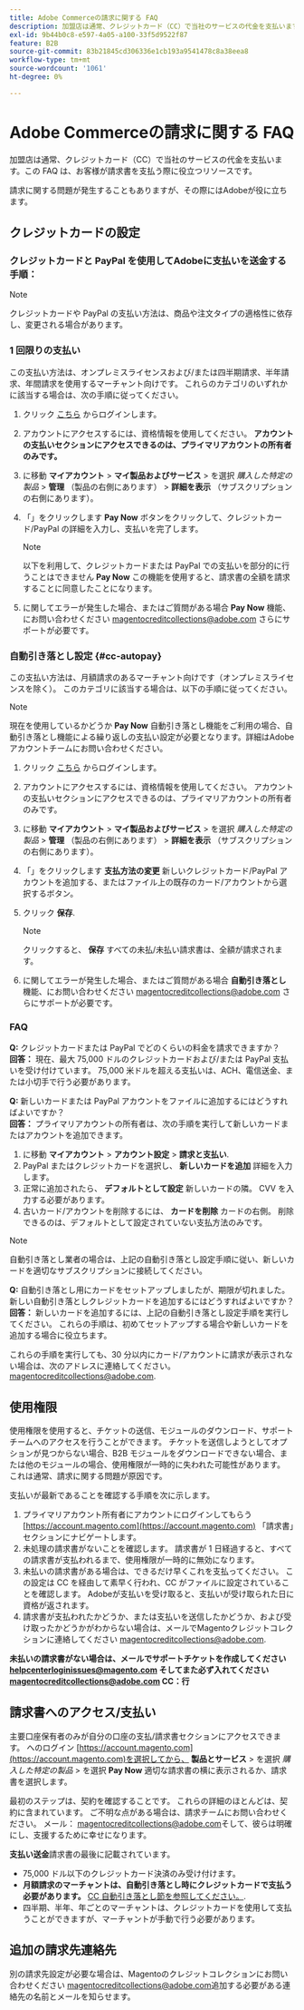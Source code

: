 ```yaml
---
title: Adobe Commerceの請求に関する FAQ
description: 加盟店は通常、クレジットカード（CC）で当社のサービスの代金を支払います。この FAQ は、お客様が請求書を支払う際に役立つリソースです。
exl-id: 9b44b0c8-e597-4a05-a100-33f5d9522f87
feature: B2B
source-git-commit: 83b21845cd306336e1cb193a9541478c8a38eea8
workflow-type: tm+mt
source-wordcount: '1061'
ht-degree: 0%

---
```


# Adobe Commerceの請求に関する FAQ

加盟店は通常、クレジットカード（CC）で当社のサービスの代金を支払います。この FAQ は、お客様が請求書を支払う際に役立つリソースです。

請求に関する問題が発生することもありますが、その際にはAdobeが役に立ちます。

## クレジットカードの設定

### クレジットカードと PayPal を使用してAdobeに支払いを送金する手順：

>[!NOTE]
>
>クレジットカードや PayPal の支払い方法は、商品や注文タイプの適格性に依存し、変更される場合があります。

### 1 回限りの支払い

この支払い方法は、オンプレミスライセンスおよび/または四半期請求、半年請求、年間請求を使用するマーチャント向けです。 これらのカテゴリのいずれかに該当する場合は、次の手順に従ってください。

1. クリック [こちら](https://account.magento.com/customer/account/login) からログインします。

1. アカウントにアクセスするには、資格情報を使用してください。 **アカウントの支払いセクションにアクセスできるのは、プライマリアカウントの所有者のみです。**

1. に移動 **マイアカウント** > **マイ製品およびサービス** > を選択 *購入した特定の製品* > **管理** （製品の右側にあります） > **詳細を表示** （サブスクリプションの右側にあります）。

1. 「」をクリックします **Pay Now** ボタンをクリックして、クレジットカード/PayPal の詳細を入力し、支払いを完了します。

   >[!NOTE]
   >
   >以下を利用して、クレジットカードまたは PayPal での支払いを部分的に行うことはできません **Pay Now** この機能を使用すると、請求書の全額を請求することに同意したことになります。

1. に関してエラーが発生した場合、またはご質問がある場合 **Pay Now** 機能、にお問い合わせください [magentocreditcollections@adobe.com](mailto:magentocreditcollections@adobe.com) さらにサポートが必要です。

### 自動引き落とし設定 {#cc-autopay}

この支払い方法は、月額請求のあるマーチャント向けです（オンプレミスライセンスを除く）。 このカテゴリに該当する場合は、以下の手順に従ってください。

>[!NOTE]
>
>現在を使用しているかどうか **Pay Now** 自動引き落とし機能をご利用の場合、自動引き落とし機能による繰り返しの支払い設定が必要となります。詳細はAdobeアカウントチームにお問い合わせください。

1. クリック [こちら](https://account.magento.com/customer/account/login) からログインします。

1. アカウントにアクセスするには、資格情報を使用してください。 アカウントの支払いセクションにアクセスできるのは、プライマリアカウントの所有者のみです。

1. に移動 **マイアカウント** > **マイ製品およびサービス** > を選択 *購入した特定の製品* > **管理** （製品の右側にあります） > **詳細を表示** （サブスクリプションの右側にあります）。

1. 「」をクリックします **支払方法の変更** 新しいクレジットカード/PayPal アカウントを追加する、またはファイル上の既存のカード/アカウントから選択するボタン。

1. クリック **保存**.

   >[!NOTE]
   >
   >クリックすると、 **保存** すべての未払/未払い請求書は、全額が請求されます。

1. に関してエラーが発生した場合、またはご質問がある場合 **自動引き落とし** 機能、にお問い合わせください [magentocreditcollections@adobe.com](mailto:magentocreditcollections@adobe.com) さらにサポートが必要です。

### FAQ

**Q:** クレジットカードまたは PayPal でどのくらいの料金を請求できますか？<br>
**回答：** 現在、最大 75,000 ドルのクレジットカードおよび/または PayPal 支払いを受け付けています。 75,000 米ドルを超える支払いは、ACH、電信送金、または小切手で行う必要があります。

**Q:** 新しいカードまたは PayPal アカウントをファイルに追加するにはどうすればよいですか？<br>
**回答：** プライマリアカウントの所有者は、次の手順を実行して新しいカードまたはアカウントを追加できます。

1. に移動 **マイアカウント** > **アカウント設定** > **請求と支払い**.
1. PayPal またはクレジットカードを選択し、 **新しいカードを追加** 詳細を入力します。
1. 正常に追加されたら、 **デフォルトとして設定** 新しいカードの隣。 CVV を入力する必要があります。
1. 古いカード/アカウントを削除するには、 **カードを削除** カードの右側。 削除できるのは、デフォルトとして設定されていない支払方法のみです。

>[!NOTE]
>
>自動引き落とし業者の場合は、上記の自動引き落とし設定手順に従い、新しいカードを適切なサブスクリプションに接続してください。

**Q:** 自動引き落とし用にカードをセットアップしましたが、期限が切れました。 新しい自動引き落としクレジットカードを追加するにはどうすればよいですか？<br>
**回答：** 新しいカードを追加するには、上記の自動引き落とし設定手順を実行してください。 これらの手順は、初めてセットアップする場合や新しいカードを追加する場合に役立ちます。

これらの手順を実行しても、30 分以内にカード/アカウントに請求が表示されない場合は、次のアドレスに連絡してください。 [magentocreditcollections@adobe.com](mailto:magentocreditcollections@adobe.com).


## 使用権限

使用権限を使用すると、チケットの送信、モジュールのダウンロード、サポートチームへのアクセスを行うことができます。 チケットを送信しようとしてオプションが見つからない場合、B2B モジュールをダウンロードできない場合、または他のモジュールの場合、使用権限が一時的に失われた可能性があります。 これは通常、請求に関する問題が原因です。

支払いが最新であることを確認する手順を次に示します。

1. プライマリアカウント所有者にアカウントにログインしてもらう [https://account.magento.com](https://account.magento.com) 「請求書」セクションにナビゲートします。
1. 未処理の請求書がないことを確認します。 請求書が 1 日経過すると、すべての請求書が支払われるまで、使用権限が一時的に無効になります。
1. 未払いの請求書がある場合は、できるだけ早くこれを支払ってください。 この設定は CC を経由して素早く行われ、CC がファイルに設定されていることを確認します。 Adobeが支払いを受け取ると、支払いが受け取られた日に資格が返されます。
1. 請求書が支払われたかどうか、または支払いを送信したかどうか、および受け取ったかどうかがわからない場合は、メールでMagentoクレジットコレクションに連絡してください [magentocreditcollections@adobe.com](mailto:magentocreditcollections@adobe.com).

**未払いの請求書がない場合は、メールでサポートチケットを作成してください [helpcenterloginissues@magento.com](mailto:helpcenterloginissues@magento.com) そしてまた必ず入れてください [magentocreditcollections@adobe.com](mailto:magentocreditcollections@adobe.com) CC：行**

## 請求書へのアクセス/支払い

主要口座保有者のみが自分の口座の支払/請求書セクションにアクセスできます。
へのログイン [https://account.magento.com](https://account.magento.com)を選択してから、 **製品とサービス** > を選択 *購入した特定の製品* > を選択 **Pay Now** 適切な請求書の横に表示されるか、請求書を選択します。

最初のステップは、契約を確認することです。 これらの詳細のほとんどは、契約に含まれています。 ご不明な点がある場合は、請求チームにお問い合わせください。  メール： [magentocreditcollections@adobe.com](mailto:magentocreditcollections@adobe.com)そして、彼らは明確にし、支援するために幸せになります。

**支払い送金**&#x200B;請求書の最後に記載されています。

* 75,000 ドル以下のクレジットカード決済のみ受け付けます。
* **月額請求のマーチャントは、自動引き落とし時にクレジットカードで支払う必要があります。** [CC 自動引き落とし節を参照してください。](#cc-autopay).
* 四半期、半年、年ごとのマーチャントは、クレジットカードを使用して支払うことができますが、マーチャントが手動で行う必要があります。

## 追加の請求先連絡先

別の請求先設定が必要な場合は、Magentoのクレジットコレクションにお問い合わせください [magentocreditcollections@adobe.com](mailto:magentocreditcollections@adobe.com)追加する必要がある連絡先の名前とメールを知らせます。
